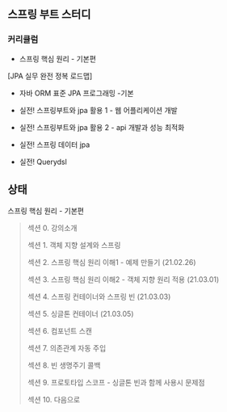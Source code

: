 ## 스프링 부트 스터디



### 커리큘럼



* 스프링 핵심 원리 - 기본편

 

 [JPA 실무 완전 정복 로드맵]

  * 자바 ORM 표준 JPA 프로그래밍 -기본

  * 실전! 스프링부트와 jpa 활용 1 - 웹 어플리케이션 개발
  * 실전! 스프링부트와 jpa 활용 2 - api 개발과 성능 최적화
  * 실전! 스프링 데이터 jpa
  * 실전! Querydsl



## 상태

스프링 핵심 원리 - 기본편

> 섹션 0. 강의소개
>
> 섹션 1. 객체 지향 설계와 스프링
>
> 섹션 2. 스프링 핵심 원리 이해1 - 예제 만들기 (21.02.26)
>
> 섹션 3. 스프링 핵심 원리 이해2 - 객체 지향 원리 적용 (21.03.01)
>
> 섹션 4. 스프링 컨테이너와 스프링 빈 (21.03.03)
>
> 섹션 5. 싱글톤 컨테이너 (21.03.05)
>
> 섹션 6. 컴포넌트 스캔
>
> 섹션 7. 의존관계 자동 주입
>
> 섹션 8. 빈 생명주기 콜백
>
> 섹션 9. 프로토타입 스코프 - 싱글톤 빈과 함께 사용시 문제점
>
> 섹션 10. 다음으로
